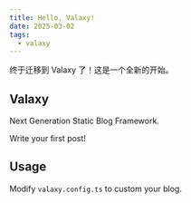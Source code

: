 ```yaml
---
title: Hello, Valaxy!
date: 2025-03-02
tags:
  - valaxy
---
```


终于迁移到 Valaxy 了！这是一个全新的开始。

## Valaxy

Next Generation Static Blog Framework.

Write your first post!

## Usage

Modify `valaxy.config.ts` to custom your blog.
